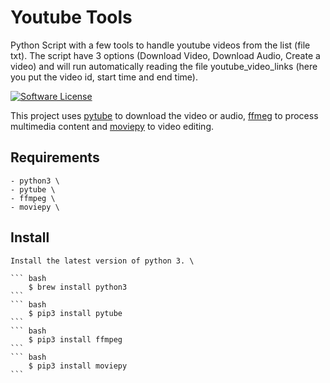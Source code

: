 # Youtube Tools
Python Script with a few tools to handle youtube videos from the list (file txt).
The script have 3 options (Download Video, Download Audio, Create a video) and will run automatically reading the file youtube_video_links (here you put the video id, start time and end time).

[![Software License](https://img.shields.io/badge/license-MIT-brightgreen.svg?style=flat-square)](LICENSE.md)

This project uses [pytube](https://github.com/nficano/pytube) to download the video or audio, [ffmeg](https://github.com/FFmpeg/FFmpeg) to process multimedia content and [moviepy](https://github.com/Zulko/moviepy) to video editing.

## Requirements
    - python3 \
    - pytube \
    - ffmpeg \
    - moviepy \

## Install
    Install the latest version of python 3. \

    ``` bash
        $ brew install python3
    ```
    ``` bash
        $ pip3 install pytube
    ```
    ``` bash
        $ pip3 install ffmpeg
    ```
    ``` bash
        $ pip3 install moviepy
    ```

